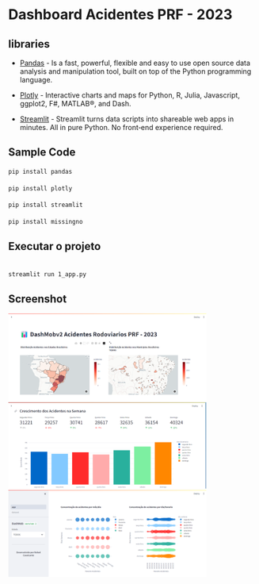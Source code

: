 # Dashboard Acidentes PRF - 2023

## libraries

- [Pandas](https://pandas.pydata.org/) - Is a fast, powerful, flexible and easy to use open source data analysis and manipulation tool, built on top of the Python programming language.

- [Plotly](https://plotly.com/graphing-libraries/) - Interactive charts and maps for Python, R, Julia, Javascript, ggplot2, F#, MATLAB®, and Dash.

- [Streamlit](https://streamlit.io/) - Streamlit turns data scripts into shareable web apps in minutes.
All in pure Python. No front‑end experience required.

## Sample Code

``` bash
pip install pandas

pip install plotly

pip install streamlit

pip install missingno
```

## Executar o projeto

``` bash

streamlit run 1_app.py

```

## Screenshot
<img src="screenshots/dashmob_1.png" alt="sample dark" width="400"/>&nbsp;
<img src="screenshots/dashmob_2.png" alt="sample dark" width="400"/>&nbsp;
<img src="screenshots/dashmob_3.png" alt="sample light" width="400"/>
